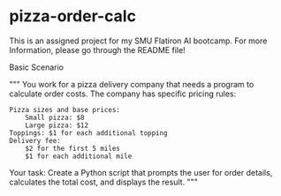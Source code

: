 # pizza-order-calc
This is an assigned project for my SMU Flatiron AI bootcamp. For more Information, please go through the README file!

Basic Scenario

"""
You work for a pizza delivery company that needs a program to calculate order costs. The company has specific pricing rules:

    Pizza sizes and base prices:
        Small pizza: $8
        Large pizza: $12
    Toppings: $1 for each additional topping
    Delivery fee:
        $2 for the first 5 miles
        $1 for each additional mile

Your task: Create a Python script that prompts the user for order details, calculates the total cost, and displays the result.
"""
